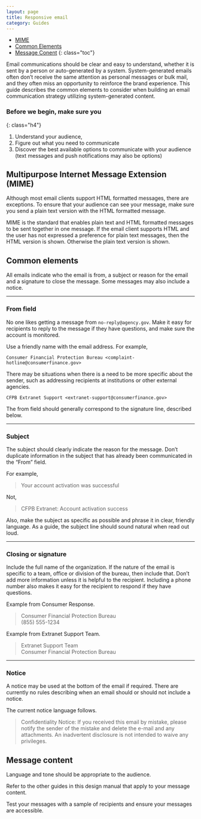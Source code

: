 ```yaml
---
layout: page
title: Responsive email
category: Guides
---
```


- [MIME](#mime)
- [Common Elements](#common_elements)
- [Message Conent](#message_content)
{: class="toc"}

<div class="content-67 content-first">

Email communications should be clear and easy to understand, whether it is sent by a person or auto-generated by a system. System-generated emails often don’t receive the same attention as personal messages or bulk mail, and they often miss an opportunity to reinforce the brand experience. This guide describes the common elements to consider when building an email communication strategy utilizing system-generated content.

### Before we begin, make sure you
{: class="h4"}

  1. Understand your audience, 
  2. Figure out what you need to communicate
  3. Discover the best available options to communicate with your audience (text messages and push notifications may also be options)

</div>

<h2 id="mime">Multipurpose Internet Message Extension (MIME)</h2>

Although most email clients support HTML formatted messages, there are exceptions. To ensure that your audience can see your message, make sure you send a plain text version with the HTML formatted message. 

MIME is the standard that enables plain text and HTML formatted messages to be sent together in one message. If the email client supports HTML and the user has not expressed a preference for plain text messages, then the HTML version is shown. Otherwise the plain text version is shown.


<h2 id="common_elements">Common elements</h2>

All emails indicate who the email is from, a subject or reason for the email and a signature to close the message. Some messages may also include a notice.

---

### From field

No one likes getting a message from `no-reply@agency.gov`. Make it easy for recipients to reply to the message if they have questions, and make sure the account is monitored.

Use a friendly name with the email address. For example,

    Consumer Financial Protection Bureau <complaint-hotline@consumerfinance.gov>

There may be situations when there is a need to be more specific about the sender, such as addressing recipients at institutions or other external agencies.

	CFPB Extranet Support <extranet-support@consumerfinance.gov>

The from field should generally correspond to the signature line, described below.

---

### Subject

The subject should clearly indicate the reason for the message. Don’t duplicate information in the subject that has already been communicated in the “From” field.

For example,

> Your account activation was successful

Not,

> CFPB Extranet: Account activation success

Also, make the subject as specific as possible and phrase it in clear, friendly language. As a guide, the subject line should sound natural when read out loud.

---

### Closing or signature

Include the full name of the organization. If the nature of the email is specific to a team, office or division of the bureau, then include that. Don’t add more information unless it is helpful to the recipient. Including a phone number also makes it easy for the recipient to respond if they have questions.

Example from Consumer Response.

> Consumer Financial Protection Bureau  
> (855) 555-1234

Example from Extranet Support Team.

> Extranet Support Team  
> Consumer Financial Protection Bureau

---

### Notice

A notice may be used at the bottom of the email if required. There are currently no rules describing when an email should or should not include a notice.

The current notice language follows.

> Confidentiality Notice: If you received this email by mistake, please notify the sender of the mistake and delete the e-mail and any attachments. An inadvertent disclosure is not intended to waive any privileges.
 
<h2 id="message_content">Message content</h2>

Language and tone should be appropriate to the audience.

Refer to the other guides in this design manual that apply to your message content.

Test your messages with a sample of recipients and ensure your messages are accessible.
